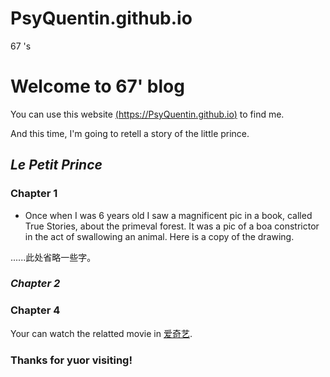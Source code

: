 # PsyQuentin.github.io
67 's
# Welcome to 67' blog

You can use this website [(https://PsyQuentin.github.io)](https://PsyQuentin.github.io) to find me.

And this time, I'm going to retell a story of the little prince.

## _Le Petit Prince_

### Chapter 1

- Once when I was 6 years old I saw a magnificent pic in a book, called True Stories, about the primeval forest. It was a pic of a boa constrictor in the act of swallowing an animal. Here is a copy of the drawing.

......此处省略一些字。

### _**Chapter 2**_

### __Chapter 4__

Your can watch the relatted movie in [爱奇艺](http://www.iqiyi.com/v_19rrkcwuls.html). 

### Thanks for yuor visiting!
